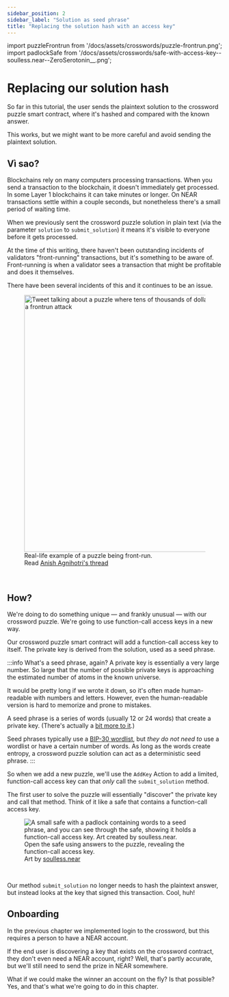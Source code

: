```yaml
---
sidebar_position: 2
sidebar_label: "Solution as seed phrase"
title: "Replacing the solution hash with an access key"
---
```


import puzzleFrontrun from '/docs/assets/crosswords/puzzle-frontrun.png';
import padlockSafe from '/docs/assets/crosswords/safe-with-access-key--soulless.near--ZeroSerotonin__.png';

# Replacing our solution hash

So far in this tutorial, the user sends the plaintext solution to the crossword puzzle smart contract, where it's hashed and compared with the known answer.

This works, but we might want to be more careful and avoid sending the plaintext solution.

## Vì sao?

Blockchains rely on many computers processing transactions. When you send a transaction to the blockchain, it doesn't immediately get processed. In some Layer 1 blockchains it can take minutes or longer. On NEAR transactions settle within a couple seconds, but nonetheless there's a small period of waiting time.

When we previously sent the crossword puzzle solution in plain text (via the parameter `solution` to `submit_solution`) it means it's visible to everyone before it gets processed.

At the time of this writing, there haven't been outstanding incidents of validators "front-running" transactions, but it's something to be aware of. Front-running is when a validator sees a transaction that might be profitable and does it themselves.

There have been several incidents of this and it continues to be an issue.

<figure>
    <img src={puzzleFrontrun} alt="Tweet talking about a puzzle where tens of thousands of dollars were taken because of a frontrun attack" width="600"/>
    <figcaption>Real-life example of a puzzle being front-run.<br/>Read <a href="https://twitter.com/_anishagnihotri/status/1444113372715356162" target="_blank">Anish Agnihotri's thread</a></figcaption>
</figure>

<br/>

## How?

We're doing to do something unique — and frankly unusual — with our crossword puzzle. We're going to use function-call access keys in a new way.

Our crossword puzzle smart contract will add a function-call access key to itself. The private key is derived from the solution, used as a seed phrase.

:::info What's a seed phrase, again? A private key is essentially a very large number. So large that the number of possible private keys is approaching the estimated number of atoms in the known universe.

It would be pretty long if we wrote it down, so it's often made human-readable with numbers and letters. However, even the human-readable version is hard to memorize and prone to mistakes.

A seed phrase is a series of words (usually 12 or 24 words) that create a private key. (There's actually a [bit more to it](https://learnmeabitcoin.com/technical/mnemonic).)

Seed phrases typically use a [BIP-30 wordlist](https://github.com/bitcoin/bips/blob/master/bip-0039/bip-0039-wordlists.md), but *they do not need to* use a wordlist or have a certain number of words. As long as the words create entropy, a crossword puzzle solution can act as a deterministic seed phrase. :::

So when we add a new puzzle, we'll use the `AddKey` Action to add a limited, function-call access key can that *only* call the `submit_solution` method.

The first user to solve the puzzle will essentially "discover" the private key and call that method. Think of it like a safe that contains a function-call access key.

<figure>
    <img src={padlockSafe} alt="A small safe with a padlock containing words to a seed phrase, and you can see through the safe, showing it holds a function-call access key. Art created by soulless.near."/>
    <figcaption className="full-width">Open the safe using answers to the puzzle, revealing the function-call access key.<br/>Art by <a href="https://twitter.com/ZeroSerotonin__" target="_blank">soulless.near</a></figcaption>
</figure><br/>

Our method `submit_solution` no longer needs to hash the plaintext answer, but instead looks at the key that signed this transaction. Cool, huh!

## Onboarding

In the previous chapter we implemented login to the crossword, but this requires a person to have a NEAR account.

If the end user is discovering a key that exists on the crossword contract, they don't even need a NEAR account, right? Well, that's partly accurate, but we'll still need to send the prize in NEAR somewhere.

What if we could make the winner an account on the fly? Is that possible? Yes, and that's what we're going to do in this chapter.


